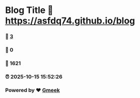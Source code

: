 # Blog Title :link: https://asfdq74.github.io/blog 
### :page_facing_up: [3](https://asfdq74.github.io/blog/tag.html) 
### :speech_balloon: 0 
### :hibiscus: 1621 
### :alarm_clock: 2025-10-15 15:52:26 
### Powered by :heart: [Gmeek](https://github.com/Meekdai/Gmeek)
